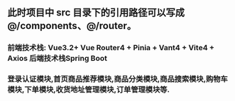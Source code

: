 ## 此时项目中 src 目录下的引用路径可以写成 @/components、@/router。
### 前端技术栈: Vue3.2+ Vue Router4 + Pinia + Vant4 + Vite4 + Axios  后端技术栈Spring Boot
### 登录认证模块,首页商品推荐模块,商品分类模块,商品搜索模块,购物车模块,下单模块,收货地址管理模块,订单管理模块等.

